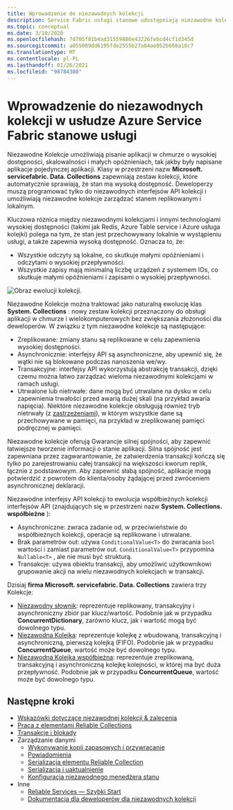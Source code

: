 ```yaml
---
title: Wprowadzenie do niezawodnych kolekcji
description: Service Fabric usługi stanowe udostępniają niezawodne kolekcje, które umożliwiają pisanie aplikacji w chmurze o wysokiej dostępności i skalowalności.
ms.topic: conceptual
ms.date: 3/10/2020
ms.openlocfilehash: 7d705f81b4ad31559886e43226febcd4cf1d345d
ms.sourcegitcommit: a055089dd6195fde2555b27a84ae052b668a18c7
ms.translationtype: MT
ms.contentlocale: pl-PL
ms.lasthandoff: 01/26/2021
ms.locfileid: "98784380"
---
```

# <a name="introduction-to-reliable-collections-in-azure-service-fabric-stateful-services"></a>Wprowadzenie do niezawodnych kolekcji w usłudze Azure Service Fabric stanowe usługi

Niezawodne Kolekcje umożliwiają pisanie aplikacji w chmurze o wysokiej dostępności, skalowalności i małych opóźnieniach, tak jakby były napisane aplikacje pojedynczej aplikacji. Klasy w przestrzeni nazw **Microsoft. servicefabric. Data. Collections** zapewniają zestaw kolekcji, które automatycznie sprawiają, że stan ma wysoką dostępność. Deweloperzy muszą programować tylko do niezawodnych interfejsów API kolekcji i umożliwiają niezawodne kolekcje zarządzać stanem replikowanym i lokalnym.

Kluczowa różnica między niezawodnymi kolekcjami i innymi technologiami wysokiej dostępności (takimi jak Redis, Azure Table service i Azure usługa kolejki) polega na tym, że stan jest przechowywany lokalnie w wystąpieniu usługi, a także zapewnia wysoką dostępność. Oznacza to, że:

* Wszystkie odczyty są lokalne, co skutkuje małymi opóźnieniami i odczytami o wysokiej przepływności.
* Wszystkie zapisy mają minimalną liczbę urządzeń z systemem IOs, co skutkuje małymi opóźnieniami i zapisami o wysokiej przepływności.

![Obraz ewolucji kolekcji.](media/service-fabric-reliable-services-reliable-collections/ReliableCollectionsEvolution.png)

Niezawodne Kolekcje można traktować jako naturalną ewolucję klas **System. Collections** : nowy zestaw kolekcji przeznaczony do obsługi aplikacji w chmurze i wielokomputerowych bez zwiększania złożoności dla deweloperów. W związku z tym niezawodne kolekcje są następujące:

* Zreplikowane: zmiany stanu są replikowane w celu zapewnienia wysokiej dostępności.
* Asynchronicznie: interfejsy API są asynchroniczne, aby upewnić się, że wątki nie są blokowane podczas nanoszenia we/wy.
* Transakcyjne: interfejsy API wykorzystują abstrakcję transakcji, dzięki czemu można łatwo zarządzać wieloma niezawodnymi kolekcjami w ramach usługi.
* Utrwalone lub nietrwałe: dane mogą być utrwalane na dysku w celu zapewnienia trwałości przed awarią dużej skali (na przykład awaria napięcia). Niektóre niezawodne kolekcje obsługują również tryb nietrwały (z [zastrzeżeniami](service-fabric-reliable-services-reliable-collections-guidelines.md#volatile-reliable-collections)), w którym wszystkie dane są przechowywane w pamięci, na przykład w zreplikowanej pamięci podręcznej w pamięci.

Niezawodne kolekcje oferują Gwarancje silnej spójności, aby zapewnić łatwiejsze tworzenie informacji o stanie aplikacji.
Silna spójność jest zapewniana przez zagwarantowanie, że zatwierdzenia transakcji kończą się tylko po zarejestrowaniu całej transakcji na większości kworum replik, łącznie z podstawowym.
Aby zapewnić słabą spójność, aplikacje mogą potwierdzić z powrotem do klienta/osoby żądającej przed zwróceniem asynchronicznej deklaracji.

Niezawodne interfejsy API kolekcji to ewolucja współbieżnych kolekcji interfejsów API (znajdujących się w przestrzeni nazw **System. Collections. współbieżne** ):

* Asynchroniczne: zwraca zadanie od, w przeciwieństwie do współbieżnych kolekcji, operacje są replikowane i utrwalane.
* Brak parametrów out: używa `ConditionalValue<T>` do zwracania `bool` wartości i zamiast parametrów out. `ConditionalValue<T>` przypomina `Nullable<T>` , ale nie musi być strukturą.
* Transakcje: używa obiektu transakcji, aby umożliwić użytkownikowi grupowanie akcji na wielu niezawodnych kolekcjach w transakcji.

Dzisiaj **firma Microsoft. servicefabric. Data. Collections** zawiera trzy Kolekcje:

* [Niezawodny słownik](/dotnet/api/microsoft.servicefabric.data.collections.ireliabledictionary-2#microsoft_servicefabric_data_collections_ireliabledictionary_2): reprezentuje replikowany, transakcyjny i asynchroniczny zbiór par klucz/wartość. Podobnie jak w przypadku **ConcurrentDictionary**, zarówno klucz, jak i wartość mogą być dowolnego typu.
* [Niezawodna Kolejka](/dotnet/api/microsoft.servicefabric.data.collections.ireliablequeue-1#microsoft_servicefabric_data_collections_ireliablequeue_1): reprezentuje kolejkę z wbudowaną, transakcyjną i asynchroniczną, pierwszą kolejką (FIFO). Podobnie jak w przypadku **ConcurrentQueue**, wartość może być dowolnego typu.
* [Niezawodna Kolejka współbieżna](service-fabric-reliable-services-reliable-concurrent-queue.md): reprezentuje zreplikowaną, transakcyjną i asynchroniczną kolejkę kolejności, w której ma być duża przepływność. Podobnie jak w przypadku **ConcurrentQueue**, wartość może być dowolnego typu.

## <a name="next-steps"></a>Następne kroki

* [Wskazówki dotyczące niezawodnej kolekcji & zalecenia](service-fabric-reliable-services-reliable-collections-guidelines.md)
* [Praca z elementami Reliable Collections](service-fabric-work-with-reliable-collections.md)
* [Transakcje i blokady](service-fabric-reliable-services-reliable-collections-transactions-locks.md)
* Zarządzanie danymi
  * [Wykonywanie kopii zapasowych i przywracanie](service-fabric-reliable-services-backup-restore.md)
  * [Powiadomienia](service-fabric-reliable-services-notifications.md)
  * [Serializacja elementu Reliable Collection](service-fabric-reliable-services-reliable-collections-serialization.md)
  * [Serializacja i uaktualnienie](service-fabric-application-upgrade-data-serialization.md)
  * [Konfiguracja niezawodnego menedżera stanu](service-fabric-reliable-services-configuration.md)
* Inne
  * [Reliable Services — Szybki Start](service-fabric-reliable-services-quick-start.md)
  * [Dokumentacja dla deweloperów dla niezawodnych kolekcji](/dotnet/api/microsoft.servicefabric.data.collections#microsoft_servicefabric_data_collections)
